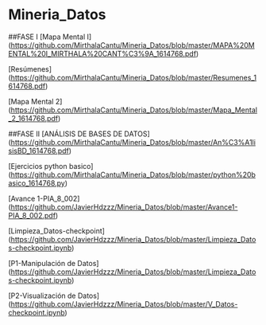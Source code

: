 # Mineria_Datos
##FASE I
[Mapa Mental I] (https://github.com/MirthalaCantu/Mineria_Datos/blob/master/MAPA%20MENTAL%20I_MIRTHALA%20CANT%C3%9A_1614768.pdf)

[Resúmenes] (https://github.com/MirthalaCantu/Mineria_Datos/blob/master/Resumenes_1614768.pdf)

[Mapa Mental 2] (https://github.com/MirthalaCantu/Mineria_Datos/blob/master/Mapa_Mental_2_1614768.pdf)

##FASE II
[ANÁLISIS DE BASES DE DATOS] (https://github.com/MirthalaCantu/Mineria_Datos/blob/master/An%C3%A1lisisBD_1614768.pdf)

[Ejercicios python basico] (https://github.com/MirthalaCantu/Mineria_Datos/blob/master/python%20basico_1614768.py)

[Avance 1-PIA_8_002] (https://github.com/JavierHdzzz/Mineria_Datos/blob/master/Avance1-PIA_8_002.pdf)

[Limpieza_Datos-checkpoint] (https://github.com/JavierHdzzz/Mineria_Datos/blob/master/Limpieza_Datos-checkpoint.ipynb)

[P1-Manipulación de Datos] (https://github.com/JavierHdzzz/Mineria_Datos/blob/master/Limpieza_Datos-checkpoint.ipynb)

[P2-Visualización de Datos] (https://github.com/JavierHdzzz/Mineria_Datos/blob/master/V_Datos-checkpoint.ipynb)



